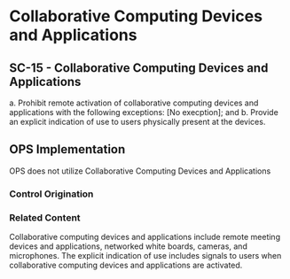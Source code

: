# Collaborative Computing Devices and Applications
## SC-15 - Collaborative Computing Devices and Applications

a. Prohibit remote activation of collaborative computing devices and applications with the following exceptions: [No execption]; and
b. Provide an explicit indication of use to users physically present at the devices.

## OPS Implementation

OPS does not utilize Collaborative Computing Devices and Applications

### Control Origination

### Related Content
Collaborative computing devices and applications include remote meeting devices and applications, networked white boards, cameras, and microphones. The explicit indication of use includes signals to users when collaborative computing devices and applications are activated.
